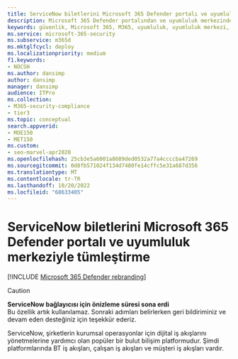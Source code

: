 ```yaml
---
title: ServiceNow biletlerini Microsoft 365 Defender portalı ve uyumluluk merkeziyle tümleştirme
description: Microsoft 365 Defender portalından ve uyumluluk merkezinden ServiceNow'da bilet oluşturmayı ve izlemeyi öğrenin.
keywords: güvenlik, Microsoft 365, M365, uyumluluk, uyumluluk merkezi, güvenlik merkezi, ServiceNow, biletler, görevler, SNOW, bağlantı
ms.service: microsoft-365-security
ms.subservice: m365d
ms.mktglfcycl: deploy
ms.localizationpriority: medium
f1.keywords:
- NOCSH
ms.author: dansimp
author: dansimp
manager: dansimp
audience: ITPro
ms.collection:
- M365-security-compliance
- tier3
ms.topic: conceptual
search.appverid:
- MOE150
- MET150
ms.custom:
- seo-marvel-apr2020
ms.openlocfilehash: 25cb3e5a6001a8689ded0532a77a4ccccba47269
ms.sourcegitcommit: 0d8fb571024f134d7480fe14cffc5e31a687d356
ms.translationtype: MT
ms.contentlocale: tr-TR
ms.lasthandoff: 10/20/2022
ms.locfileid: "68633405"
---
```

# <a name="integrate-servicenow-tickets-into-the-microsoft-365-defender-portal-and-compliance-center"></a>ServiceNow biletlerini Microsoft 365 Defender portalı ve uyumluluk merkeziyle tümleştirme

[!INCLUDE [Microsoft 365 Defender rebranding](../includes/microsoft-defender.md)]

>[!CAUTION]
>**ServiceNow bağlayıcısı için önizleme süresi sona erdi**<br>
>Bu özellik artık kullanılamaz. Sonraki adımları belirlerken geri bildiriminiz ve devam eden desteğiniz için teşekkür ederiz.

ServiceNow, şirketlerin kurumsal operasyonlar için dijital iş akışlarını yönetmelerine yardımcı olan popüler bir bulut bilişim platformudur. Şimdi platformlarında BT iş akışları, çalışan iş akışları ve müşteri iş akışları vardır.
